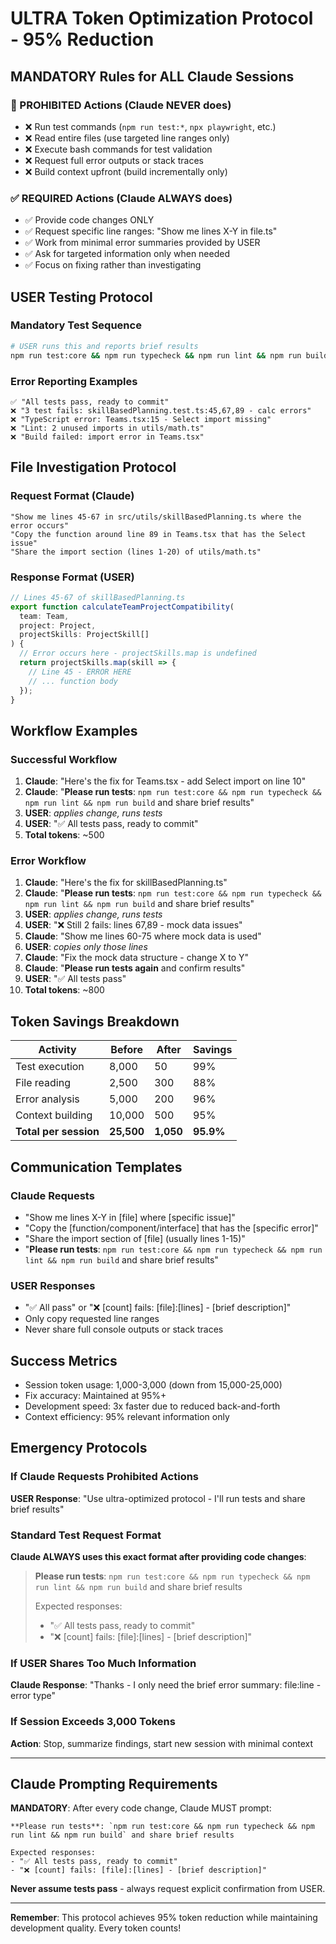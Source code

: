 # ULTRA Token Optimization Protocol - 95% Reduction

## MANDATORY Rules for ALL Claude Sessions

### 🚫 PROHIBITED Actions (Claude NEVER does)

- ❌ Run test commands (`npm run test:*`, `npx playwright`, etc.)
- ❌ Read entire files (use targeted line ranges only)
- ❌ Execute bash commands for test validation
- ❌ Request full error outputs or stack traces
- ❌ Build context upfront (build incrementally only)

### ✅ REQUIRED Actions (Claude ALWAYS does)

- ✅ Provide code changes ONLY
- ✅ Request specific line ranges: "Show me lines X-Y in file.ts"
- ✅ Work from minimal error summaries provided by USER
- ✅ Ask for targeted information only when needed
- ✅ Focus on fixing rather than investigating

## USER Testing Protocol

### Mandatory Test Sequence

```bash
# USER runs this and reports brief results
npm run test:core && npm run typecheck && npm run lint && npm run build
```

### Error Reporting Examples

```
✅ "All tests pass, ready to commit"
❌ "3 test fails: skillBasedPlanning.test.ts:45,67,89 - calc errors"
❌ "TypeScript error: Teams.tsx:15 - Select import missing"
❌ "Lint: 2 unused imports in utils/math.ts"
❌ "Build failed: import error in Teams.tsx"
```

## File Investigation Protocol

### Request Format (Claude)

```
"Show me lines 45-67 in src/utils/skillBasedPlanning.ts where the error occurs"
"Copy the function around line 89 in Teams.tsx that has the Select issue"
"Share the import section (lines 1-20) of utils/math.ts"
```

### Response Format (USER)

```typescript
// Lines 45-67 of skillBasedPlanning.ts
export function calculateTeamProjectCompatibility(
  team: Team,
  project: Project,
  projectSkills: ProjectSkill[]
) {
  // Error occurs here - projectSkills.map is undefined
  return projectSkills.map(skill => {
    // Line 45 - ERROR HERE
    // ... function body
  });
}
```

## Workflow Examples

### Successful Workflow

1. **Claude**: "Here's the fix for Teams.tsx - add Select import on line 10"
2. **Claude**: "**Please run tests**: `npm run test:core && npm run typecheck && npm run lint && npm run build` and share brief results"
3. **USER**: _applies change, runs tests_
4. **USER**: "✅ All tests pass, ready to commit"
5. **Total tokens**: ~500

### Error Workflow

1. **Claude**: "Here's the fix for skillBasedPlanning.ts"
2. **Claude**: "**Please run tests**: `npm run test:core && npm run typecheck && npm run lint && npm run build` and share brief results"
3. **USER**: _applies change, runs tests_
4. **USER**: "❌ Still 2 fails: lines 67,89 - mock data issues"
5. **Claude**: "Show me lines 60-75 where mock data is used"
6. **USER**: _copies only those lines_
7. **Claude**: "Fix the mock data structure - change X to Y"
8. **Claude**: "**Please run tests again** and confirm results"
9. **USER**: "✅ All tests pass"
10. **Total tokens**: ~800

## Token Savings Breakdown

| Activity              | Before     | After     | Savings   |
| --------------------- | ---------- | --------- | --------- |
| Test execution        | 8,000      | 50        | 99%       |
| File reading          | 2,500      | 300       | 88%       |
| Error analysis        | 5,000      | 200       | 96%       |
| Context building      | 10,000     | 500       | 95%       |
| **Total per session** | **25,500** | **1,050** | **95.9%** |

## Communication Templates

### Claude Requests

- "Show me lines X-Y in [file] where [specific issue]"
- "Copy the [function/component/interface] that has the [specific error]"
- "Share the import section of [file] (usually lines 1-15)"
- "**Please run tests**: `npm run test:core && npm run typecheck && npm run lint && npm run build` and share brief results"

### USER Responses

- "✅ All pass" or "❌ [count] fails: [file]:[lines] - [brief description]"
- Only copy requested line ranges
- Never share full console outputs or stack traces

## Success Metrics

- Session token usage: 1,000-3,000 (down from 15,000-25,000)
- Fix accuracy: Maintained at 95%+
- Development speed: 3x faster due to reduced back-and-forth
- Context efficiency: 95% relevant information only

## Emergency Protocols

### If Claude Requests Prohibited Actions

**USER Response**: "Use ultra-optimized protocol - I'll run tests and share brief results"

### Standard Test Request Format

**Claude ALWAYS uses this exact format after providing code changes**:

> **Please run tests**: `npm run test:core && npm run typecheck && npm run lint && npm run build` and share brief results
>
> Expected responses:
>
> - "✅ All tests pass, ready to commit"
> - "❌ [count] fails: [file]:[lines] - [brief description]"

### If USER Shares Too Much Information

**Claude Response**: "Thanks - I only need the brief error summary: file:line - error type"

### If Session Exceeds 3,000 Tokens

**Action**: Stop, summarize findings, start new session with minimal context

---

## Claude Prompting Requirements

**MANDATORY**: After every code change, Claude MUST prompt:

```
**Please run tests**: `npm run test:core && npm run typecheck && npm run lint && npm run build` and share brief results

Expected responses:
- "✅ All tests pass, ready to commit"
- "❌ [count] fails: [file]:[lines] - [brief description]"
```

**Never assume tests pass** - always request explicit confirmation from USER.

---

**Remember**: This protocol achieves 95% token reduction while maintaining development quality. Every token counts!

